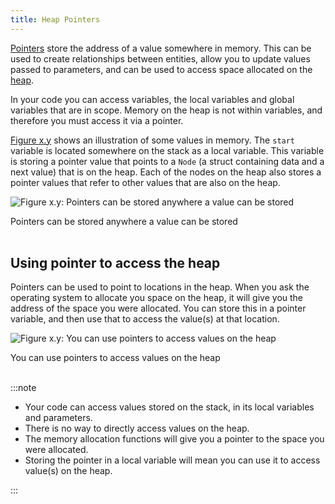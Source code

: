 ```yaml
---
title: Heap Pointers
---
```


[Pointers](/book/part-2-organised-code/4-indirect-access/1-concepts/02-00-pointer) store the address of a value somewhere in memory. This can be used to create relationships between entities, allow you to update values passed to parameters, and can be used to access space allocated on the [heap](/book/part-2-organised-code/6-deep-dive-memory/1-concepts/01-heap).

In your code you can access variables, the local variables and global variables that are in scope. Memory on the heap is not within variables, and therefore you must access it via a pointer.

[Figure x.y](#FigurePointerStore) shows an illustration of some values in memory. The `start` variable is located somewhere on the stack as a local variable. This variable is storing a pointer value that points to a `Node` (a struct containing data and a next value) that is on the heap. Each of the nodes on the heap also stores a pointer values that refer to other values that are also on the heap.

<a id="FigurePointerStore"></a>

![Figure x.y: Pointers can be stored anywhere a value can be stored](./images/pointers-where-can-they-be-stored.png "Pointers can be stored anywhere a value can be stored")
<div class="caption">Pointers can be stored anywhere a value can be stored</div><br/>

## Using pointer to access the heap

Pointers can be used to point to locations in the heap. When you ask the operating system to allocate you space on the heap, it will give you the address of the space you were allocated. You can store this in a pointer variable, and then use that to access the value(s) at that location.

<a id="FigurePointerAccessHeap"></a>

![Figure x.y: You can use pointers to access values on the heap](./images/pointers-to-access-the-heap.png "You can use pointers to access values on the heap")
<div class="caption">You can use pointers to access values on the heap</div><br/>

:::note

- Your code can access values stored on the stack, in its local variables and parameters.
- There is no way to directly access values on the heap.
- The memory allocation functions will give you a pointer to the space you were allocated.
- Storing the pointer in a local variable will mean you can use it to access value(s) on the heap.

:::
